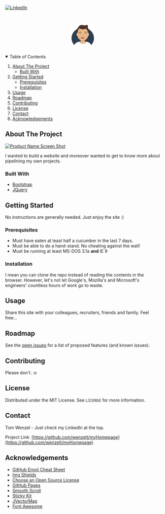 [![LinkedIn][linkedin-shield]][linkedin-url]



<!-- PROJECT LOGO -->
<br />
<p align="center">
  <a href="https://twenzel.online">
    <img src="assets/img/avataaars.svg" alt="Logo" width="80" height="80">
  </a>
</p>



<!-- TABLE OF CONTENTS -->
<details open="open">
  <summary>Table of Contents</summary>
  <ol>
    <li>
      <a href="#about-the-project">About The Project</a>
      <ul>
        <li><a href="#built-with">Built With</a></li>
      </ul>
    </li>
    <li>
      <a href="#getting-started">Getting Started</a>
      <ul>
        <li><a href="#prerequisites">Prerequisites</a></li>
        <li><a href="#installation">Installation</a></li>
      </ul>
    </li>
    <li><a href="#usage">Usage</a></li>
    <li><a href="#roadmap">Roadmap</a></li>
    <li><a href="#contributing">Contributing</a></li>
    <li><a href="#license">License</a></li>
    <li><a href="#contact">Contact</a></li>
    <li><a href="#acknowledgements">Acknowledgements</a></li>
  </ol>
</details>



<!-- ABOUT THE PROJECT -->

## About The Project

[![Product Name Screen Shot][product-screenshot]](https://twenzel.online)

I wanted to build a website and moreover wanted to get to know more about pipelining my own projects.

### Built With

* [Bootstrap](https://getbootstrap.com)
* [JQuery](https://jquery.com)

<!-- GETTING STARTED -->

## Getting Started

No instructions are generally needed. Just enjoy the site :)

### Prerequisites

* Must have eaten at least half a cucumber in the last 7 days.
* Must be able to do a hand-stand. No cheating against the wall!
* Must be running at least MS-DOS 3.1a **and** IE 9

### Installation

I mean you can clone the repo instead of reading the contents in the browser. However, let's not let Google's, Mozilla's
and Microsoft's engineers' countless hours of work go to waste.



<!-- USAGE EXAMPLES -->

## Usage

Share this site with your colleagues, recruiters, friends and family. Feel free...



<!-- ROADMAP -->

## Roadmap

See the [open issues](https://github.com/wenzelt/myHomepage/issues) for a list of proposed features (and known issues).



<!-- CONTRIBUTING -->

## Contributing

Please don't. :o



<!-- LICENSE -->

## License

Distributed under the MIT License. See `LICENSE` for more information.



<!-- CONTACT -->

## Contact

Tom Wenzel - Just check my LinkedIn at the top.

Project Link: [https://github.com/wenzelt/myHomepage](https://github.com/wenzelt/myHomepage)



<!-- ACKNOWLEDGEMENTS -->

## Acknowledgements

* [GitHub Emoji Cheat Sheet](https://www.webpagefx.com/tools/emoji-cheat-sheet)
* [Img Shields](https://shields.io)
* [Choose an Open Source License](https://choosealicense.com)
* [GitHub Pages](https://pages.github.com)
* [Smooth Scroll](https://github.com/cferdinandi/smooth-scroll)
* [Sticky Kit](http://leafo.net/sticky-kit)
* [JVectorMap](http://jvectormap.com)
* [Font Awesome](https://fontawesome.com)

<!-- MARKDOWN LINKS & IMAGES -->
<!-- https://www.markdownguide.org/basic-syntax/#reference-style-links -->

[contributors-shield]: https://img.shields.io/github/contributors/othneildrew/Best-README-Template.svg?style=for-the-badge

[contributors-url]: https://github.com/othneildrew/Best-README-Template/graphs/contributors

[forks-shield]: https://img.shields.io/github/forks/othneildrew/Best-README-Template.svg?style=for-the-badge

[forks-url]: https://github.com/othneildrew/Best-README-Template/network/members

[stars-shield]: https://img.shields.io/github/stars/othneildrew/Best-README-Template.svg?style=for-the-badge

[stars-url]: https://github.com/othneildrew/Best-README-Template/stargazers

[issues-shield]: https://img.shields.io/github/issues/othneildrew/Best-README-Template.svg?style=for-the-badge

[issues-url]: https://github.com/othneildrew/Best-README-Template/issues

[license-shield]: https://img.shields.io/github/license/othneildrew/Best-README-Template.svg?style=for-the-badge

[license-url]: https://github.com/othneildrew/Best-README-Template/blob/master/LICENSE.txt

[linkedin-shield]: https://img.shields.io/badge/-LinkedIn-black.svg?style=for-the-badge&logo=linkedin&colorB=555

[linkedin-url]: https://linkedin.com/in/tom-wenzel-4ba148102

[product-screenshot]: images/screenshot.png
